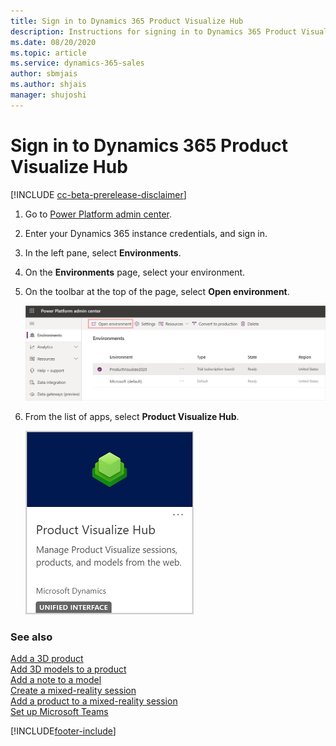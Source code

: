 ```yaml
---
title: Sign in to Dynamics 365 Product Visualize Hub
description: Instructions for signing in to Dynamics 365 Product Visualize Hub.
ms.date: 08/20/2020
ms.topic: article
ms.service: dynamics-365-sales
author: sbmjais
ms.author: shjais
manager: shujoshi
---
```


# Sign in to Dynamics 365 Product Visualize Hub

[!INCLUDE [cc-beta-prerelease-disclaimer](../includes/cc-beta-prerelease-disclaimer.md)]

1.  Go to [Power Platform admin center](https://admin.powerplatform.microsoft.com).

2.  Enter your Dynamics 365 instance credentials, and sign in.

3. In the left pane, select **Environments**.

4. On the **Environments** page, select your environment.

5. On the toolbar at the top of the page, select **Open environment**.

    ![Open environment](media/open-environment.png "Open environment")

6.  From the list of apps, select **Product Visualize Hub**.

    ![Dynamics 365 Product Visualize Hub app](media/pv-hub-app.png "Dynamics 365 Product Visualize Hub app")


### See also

[Add a 3D product](add-3d-product.md)<br>
[Add 3D models to a product](add-3d-model-product.md)<br>
[Add a note to a model](add-note-model.md)<br>
[Create a mixed-reality session](create-mr-session.md)<br>
[Add a product to a mixed-reality session](add-product-mr-session.md)<br>
[Set up Microsoft Teams](setup-ms-teams.md)


[!INCLUDE[footer-include](../includes/footer-banner.md)]